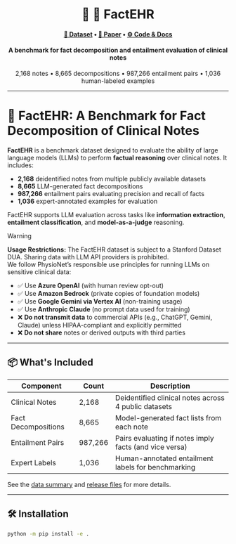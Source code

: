 <div align="center">
  <h1>📄 🧠 FactEHR</h1>
  <h4>
    <a href="https://stanford.redivis.com/datasets/bckk-15p0mwmz7">💾 Dataset</a> • 
    <a href="https://arxiv.org/abs/2412.12422">📝 Paper</a> • 
    <a href="https://github.com/som-shahlab/factehr">⚙️ Code & Docs</a>
  </h4>
  <h4>A benchmark for fact decomposition and entailment evaluation of clinical notes</h4>
  <p>
    2,168 notes • 8,665 decompositions • 987,266 entailment pairs • 1,036 human-labeled examples
  </p>
</div>

---

# 🧠 FactEHR: A Benchmark for Fact Decomposition of Clinical Notes

**FactEHR** is a benchmark dataset designed to evaluate the ability of large language models (LLMs) to perform **factual reasoning** over clinical notes. It includes:

- **2,168** deidentified notes from multiple publicly available datasets  
- **8,665** LLM-generated fact decompositions  
- **987,266** entailment pairs evaluating precision and recall of facts  
- **1,036** expert-annotated examples for evaluation

FactEHR supports LLM evaluation across tasks like **information extraction**, **entailment classification**, and **model-as-a-judge** reasoning.

> [!WARNING]  
> **Usage Restrictions:** The FactEHR dataset is subject to a Stanford Dataset DUA. Sharing data with LLM API providers is prohibited.  
> We follow PhysioNet’s responsible use principles for running LLMs on sensitive clinical data:
> 
> - ✅ Use **Azure OpenAI** (with human review opt-out)  
> - ✅ Use **Amazon Bedrock** (private copies of foundation models)  
> - ✅ Use **Google Gemini via Vertex AI** (non-training usage)  
> - ✅ Use **Anthropic Claude** (no prompt data used for training)
> - ❌ **Do not transmit data** to commercial APIs (e.g., ChatGPT, Gemini, Claude) unless HIPAA-compliant and explicitly permitted  
> - ❌ **Do not share** notes or derived outputs with third parties

---

## 📦 What's Included

| Component          | Count     | Description                                               |
|-------------------|-----------|-----------------------------------------------------------|
| Clinical Notes     | 2,168     | Deidentified clinical notes across 4 public datasets      |
| Fact Decompositions | 8,665     | Model-generated fact lists from each note                |
| Entailment Pairs   | 987,266   | Pairs evaluating if notes imply facts (and vice versa)   |
| Expert Labels      | 1,036     | Human-annotated entailment labels for benchmarking        |

See the [data summary](docs/dataset_summary.md) and [release files](docs/release_files.md) for more details.

---

## 🛠️ Installation

```bash
python -m pip install -e .
